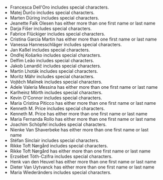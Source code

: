 - Francesca Dell'Oro includes special characters.
- Matej Ďurčo includes special characters.
- Marten Düring includes special characters.
- Jeanette Falk Olesen has either more than one first name or last name
- Darja Fišer includes special characters.
- Fabrice Flückiger includes special characters.
- Cristina Garcia Martin has either more than one first name or last name
- Vanessa Hannesschläger includes special characters.
- Jan Kaßel includes special characters.
- Ondřej Košarko includes special characters.
- Delfim Leão includes special characters.
- Jakob Lenardič includes special characters.
- Martin Lhoták includes special characters.
- Moritz Mähr includes special characters.
- Vojtěch Malínek includes special characters.
- Adele Valeria Messina has either more than one first name or last name
- Karlheinz Mörth includes special characters.
- Kevin O'Connor includes special characters.
- Maria Cristina Piticco has either more than one first name or last name
- Kenneth M. Price includes special characters.
- Kenneth M. Price has either more than one first name or last name
- Maria Fernanda Rollo has either more than one first name or last name
- Joachim Schöpfel includes special characters.
- Nienke Van Shaverbeke has either more than one first name or last name
- Stéfan Sinclair includes special characters.
- Rikke Toft Nørgård includes special characters.
- Rikke Toft Nørgård has either more than one first name or last name
- Erzsébet Tóth-Czifra includes special characters.
- Henk van den Heuvel has either more than one first name or last name
- Dieter Van Uytvanck has either more than one first name or last name
- Maria Wiederänders includes special characters.
